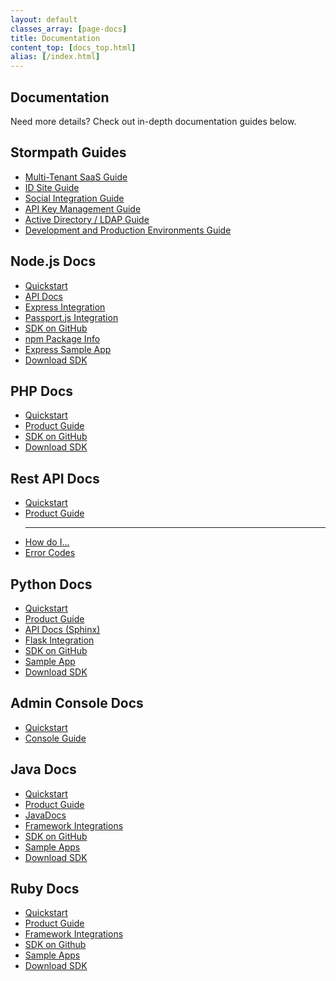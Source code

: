 ```yaml
---
layout: default
classes_array: [page-docs]
title: Documentation
content_top: [docs_top.html]
alias: [/index.html]
---
```


<div class="panel-display panel-3col-33-stacked  clearfix">
  <div class="panel-panel panel-col-top">
    <div class="inside"><div class="panel-pane pane-custom pane-1">
      <h2 class="pane-title">Documentation</h2>
      <div class="pane-content">
       <p>Need more details? Check out in-depth documentation guides below.</p>   </div>
     </div>
   </div>
  </div>
  <div class="center-wrapper">
    <div class="panel-panel panel-col-first">
      <div class="inside">
        <div class="panel-pane pane-block pane-menu-menu-docs-guides">
          <h2 class="pane-title">Stormpath Guides</h2>
          <div class="pane-content">
            <ul class="menu">
              <li class="first leaf"><a href="/guides/multi-tenant" title="">Multi-Tenant SaaS Guide</a></li>
              <li class="leaf"><a href="/guides/using-id-site" title="">ID Site Guide</a></li>
              <li class="leaf"><a href="/guides/social-integrations" title="">Social Integration Guide</a></li>
              <li class="leaf"><a href="/guides/api-key-management" title="">API Key Management Guide</a></li>
              <li class="leaf"><a href="/guides/ad-ldap" title="">Active Directory / LDAP Guide</a></li>
              <li class="last leaf"><a href="/guides/dev-test-prod-environments" title="">Development and Production Environments Guide</a></li>
            </ul>
          </div>
        </div>
        <div class="panel-separator">
        </div>
        <div class="panel-pane pane-block pane-menu-menu-docs-node">
          <h2 class="pane-title">Node.js Docs</h2>
          <div class="pane-content">
            <ul class="menu">
              <li class="first leaf"><a href="/nodejs/quickstart" title="">Quickstart</a></li>
        <li class="leaf"><a href="/nodejs/api" title="">API Docs</a></li>
              <li class="leaf"><a href="/nodejs/express/" title="">Express Integration</a></li>
              <li class="leaf"><a href="/nodejs/passport/" title="">Passport.js Integration</a></li>
        <li class="leaf"><a href="https://github.com/stormpath/stormpath-sdk-node" title="">SDK on GitHub</a></li>
              <li class="leaf"><a href="https://www.npmjs.org/package/stormpath" title="">npm Package Info</a></li>
        <li class="last leaf"><a href="https://stormpath.com/blog/making-expressjs-authentication-fun-again/" title="">Express Sample App</a></li>
              <li class="leaf download-sdk"><a href="https://github.com/stormpath/stormpath-sdk-node/archive/master.zip">Download SDK</a></li>
            </ul>  
          </div>
        </div>
        <div class="panel-separator">
        </div>
        <div class="panel-pane pane-block pane-menu-menu-docs-php">
          <h2 class="pane-title">PHP Docs</h2>
          <div class="pane-content">
            <ul class="menu"><li class="first leaf"><a href="/php/quickstart" title="">Quickstart</a></li>
              <li class="leaf"><a href="/php/product-guide" title="">Product Guide</a></li>
              <li class="last leaf"><a href="https://github.com/stormpath/stormpath-sdk-php" title="">SDK on GitHub</a></li>
              <li class="leaf download-sdk"><a href="https://github.com/stormpath/stormpath-sdk-php/archive/master.zip">Download SDK</a></li>
            </ul>  
          </div>
        </div>
        <div class="panel-separator">
        </div>
      </div>
    </div>
    <!-- -->
    <div class="panel-panel panel-col">
      <div class="inside">
        <div class="panel-pane pane-block pane-menu-menu-docs-restapi">
          <h2 class="pane-title">Rest API Docs</h2>
          <div class="pane-content">
            <ul class="menu">
              <li class="first leaf"><a href="/rest/quickstart" title="">Quickstart</a></li>
              <li class="leaf"><a href="/rest/product-guide" title="">Product Guide</a></li>
              <hr />
              <li class="leaf"><a href="/how-do-i" title="">How do I...</a></li>
              <li class="last leaf"><a href="/errors" title="">Error Codes</a></li>
            </ul>
          </div>
        </div>
        <div class="panel-separator">   
        </div>
         <div class="panel-pane pane-block pane-menu-menu-docs-python">
          <h2 class="pane-title">Python Docs</h2>
          <div class="pane-content">
            <ul class="menu"><li class="first leaf"><a href="/python/quickstart" title="">Quickstart</a></li>
              <li class="leaf"><a href="/python/product-guide" title="">Product Guide</a></li>
              <li class="leaf"><a href="/python/apidocs/" title="">API Docs (Sphinx)</a></li>
              <li class="leaf"><a href="http://flask-stormpath.readthedocs.org/en/latest" title="">Flask Integration</a></li>
        <li class="leaf"><a href="https://github.com/stormpath/stormpath-sdk-python" title="">SDK on GitHub</a></li>
        <li class="last leaf"><a href="https://github.com/stormpath/stormpath-flask-sample" title="">Sample App</a></li>
              <li class="leaf download-sdk"><a href="https://github.com/stormpath/stormpath-sdk-python/archive/master.zip">Download SDK</a></li>
            </ul>  
          </div>
        </div>
        <div class="panel-separator">
        </div>
        <div class="panel-pane pane-block pane-menu-menu-docs-admin-console">
          <h2 class="pane-title">Admin Console Docs</h2>
          <div class="pane-content">
            <ul class="menu"><li class="first leaf"><a href="/console/quickstart" title="">Quickstart</a></li>
              <li class="last leaf"><a href="/console/product-guide" title="">Console Guide</a></li>
            </ul>  
          </div>
        </div>
      </div>
    </div>
    <div class="panel-panel panel-col-last">
      <div class="inside">
        <div class="panel-pane pane-block pane-menu-menu-docs-java">
          <h2 class="pane-title">Java Docs</h2>
          <div class="pane-content">
            <ul class="menu">
              <li class="first leaf"><a href="/java/quickstart" title="">Quickstart</a></li>
              <li class="leaf"><a href="/java/product-guide" title="">Product Guide</a></li>
              <li class="leaf"><a href="/java/apidocs/" title="">JavaDocs</a></li>
              <li class="leaf"><a href="/integrations/#sample-apps-java-container-jump" title="">Framework Integrations</a></li>
        <li class="leaf"><a href="https://github.com/stormpath/stormpath-sdk-java" title="">SDK on GitHub</a></li>
              <li class="last leaf"><a href="/sample-apps/#sample-apps-java-container-jump" title="">Sample Apps</a></li>
              <li class="leaf download-sdk"><a href="https://github.com/stormpath/stormpath-sdk-java/archive/master.zip">Download SDK</a></li>
            </ul>  
          </div>
        </div>
        <div class="panel-separator">
        </div>
        <div class="panel-pane pane-block pane-menu-menu-docs-ruby">
          <h2 class="pane-title">Ruby Docs</h2>
          <div class="pane-content">
            <ul class="menu"><li class="first leaf"><a href="/ruby/quickstart" title="">Quickstart</a></li>
              <li class="leaf"><a href="/ruby/product-guide" title="">Product Guide</a></li>
              <li class="leaf"><a href="/integrations/#sample-apps-ruby-container-jump" title="">Framework Integrations</a></li>
        <li class="leaf"><a href="https://github.com/stormpath/stormpath-sdk-ruby" title="">SDK on Github</a></li>
              <li class="last leaf"><a href="/sample-apps/#sample-apps-ruby-container-jump" title="">Sample Apps</a></li>
              <li class="leaf download-sdk"><a href="https://github.com/stormpath/stormpath-sdk-ruby/archive/master.zip">Download SDK</a></li>
            </ul>  
          </div>
        </div>
      </div>
    </div>
  </div>
</div>
<!-- block__no_wrapper -->
<!-- region__no_wrapper -->
